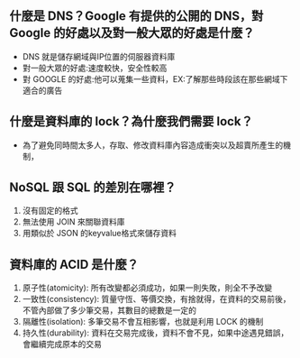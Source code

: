 ## 什麼是 DNS？Google 有提供的公開的 DNS，對 Google 的好處以及對一般大眾的好處是什麼？
- DNS 就是儲存網域與IP位置的伺服器資料庫
- 對一般大眾的好處:速度較快，安全性較高
- 對 GOOGLE 的好處:他可以蒐集一些資料，EX:了解那些時段該在那些網域下適合的廣告
## 什麼是資料庫的 lock？為什麼我們需要 lock？
- 為了避免同時間太多人，存取、修改資料庫內容造成衝突以及超賣所產生的機制，
## NoSQL 跟 SQL 的差別在哪裡？
1. 沒有固定的格式
2. 無法使用 JOIN 來關聯資料庫
3. 用類似於 JSON 的keyvalue格式來儲存資料
## 資料庫的 ACID 是什麼？
1. 原子性(atomicity): 所有改變都必須成功，如果一則失敗，則全不予改變
2. 一致性(consistency): 質量守恆、等價交換，有捨就得，在資料的交易前後，不管內部做了多少筆交易，其數目的總數是一定的
3. 隔離性(isolation): 多筆交易不會互相影響，也就是利用 LOCK 的機制
4. 持久性(durability): 資料在交易完成後，資料不會不見，如果中途遇見錯誤，會繼續完成原本的交易
